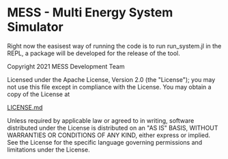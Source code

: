 # MESS - Multi Energy System Simulator

Right now the easisest way of running the code is to run run_system.jl in the REPL, a package will be developed for the release of the tool.


Copyright 2021 MESS Development Team

Licensed under the Apache License, Version 2.0 (the "License");
you may not use this file except in compliance with the License.
You may obtain a copy of the License at

[LICENSE.md](LICENSE.md)

Unless required by applicable law or agreed to in writing, software
distributed under the License is distributed on an "AS IS" BASIS,
WITHOUT WARRANTIES OR CONDITIONS OF ANY KIND, either express or implied.
See the License for the specific language governing permissions and
limitations under the License.
